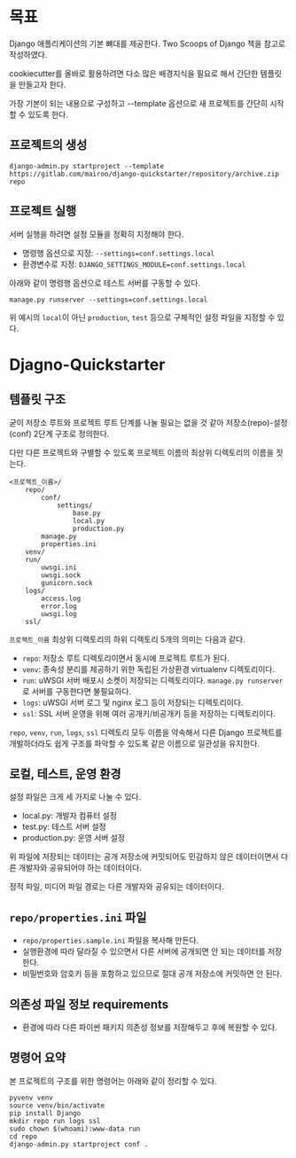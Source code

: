 # 목표

Django 애플리케이션의 기본 뼈대를 제공한다. Two Scoops of Django 책을 참고로 작성하였다.

cookiecutter를 올바로 활용하려면 다소 많은 배경지식을 필요로 해서 간단한 템플릿을 만들고자 한다.

가장 기본이 되는 내용으로 구성하고 --template 옵션으로 새 프로젝트를 간단히 시작할 수 있도록 한다.

## 프로젝트의 생성

```
django-admin.py startproject --template https://gitlab.com/mairoo/django-quickstarter/repository/archive.zip repo
```

## 프로젝트 실행

서버 실행을 하려면 설정 모듈을 정확히 지정해야 한다.

* 명령행 옵션으로 지정: ```--settings=conf.settings.local```
* 환경변수로 지정: ```DJANGO_SETTINGS_MODULE=conf.settings.local```

아래와 같이 명령행 옵션으로 테스트 서버를 구동할 수 있다.

```
manage.py runserver --settings=conf.settings.local
```

위 예시의 ```local```이 아닌 ```production```, ```test``` 등으로 구체적인 설정 파일을 지정할 수 있다.

# Djagno-Quickstarter

## 템플릿 구조

굳이 저장소 루트와 프로젝트 루트 단계를 나눌 필요는 없을 것 같아 저장소(repo)-설정(conf) 2단계 구조로 정의한다.

다만 다른 프로젝트와 구별할 수 있도록 프로젝트 이름의 최상위 디렉토리의 이름을 짓는다.

```
<프로젝트_이름>/
    repo/
        conf/
            settings/
                base.py
                local.py
                production.py
        manage.py
        properties.ini
    venv/
    run/
        uwsgi.ini
        uwsgi.sock
        gunicorn.sock
    logs/
        access.log
        error.log
        uwsgi.log
    ssl/
```

```프로젝트_이름``` 최상위 디렉토리의 하위 디렉토리 5개의 의미는 다음과 같다.

* ```repo```: 저장소 루트 디렉토리이면서 동시에 프로젝트 루트가 된다.
* ```venv```: 종속성 분리를 제공하기 위한 독립된 가상환경 virtualenv 디렉토리이다.
* ```run```: uWSGI 서버 배포시 소켓이 저장되는 디렉토리이다. ```manage.py runserver```로 서버를 구동한다면 불필요하다.
* ```logs```: uWSGI 서버 로그 및 nginx 로그 등이 저장되는 디렉토리이다.
* ```ssl```: SSL 서버 운영을 위해 여러 공개키/비공개키 등을 저장하는 디렉토리이다.

```repo```, ```venv```, ```run```, ```logs```, ```ssl``` 디렉토리 모두 이름을 약속해서 다른 Django 프로젝트를 개발하더라도 쉽게 구조를 파악할 수 있도록 같은 이름으로 일관성을 유지한다.

## 로컬, 테스트, 운영 환경

설정 파일은 크게 세 가지로 나눌 수 있다.

* local.py: 개발자 컴퓨터 설정
* test.py: 테스트 서버 설정
* production.py: 운영 서버 설정

위 파일에 저장되는 데이터는 공개 저장소에 커밋되어도 민감하지 않은 데이터이면서 다른 개발자와 공유되어야 하는 데이터이다.

정적 파일, 미디어 파일 경로는 다른 개발자와 공유되는 데이터이다.

## ```repo/properties.ini``` 파일

* ```repo/properties.sample.ini``` 파일을 복사해 만든다.
* 실행환경에 따라 달라질 수 있으면서 다른 서버에 공개되면 안 되는 데이터를 저장한다.
* 비밀번호와 암호키 등을 포함하고 있으므로 절대 공개 저장소에 커밋하면 안 된다.

## 의존성 파일 정보 requirements

* 환경에 따라 다른 파이썬 패키지 의존성 정보를 저장해두고 후에 복원할 수 있다.

## 명령어 요약

본 프로젝트의 구조를 위한 명령어는 아래와 같이 정리할 수 있다.

```
pyvenv venv
source venv/bin/activate
pip install Django
mkdir repo run logs ssl
sudo chown $(whoami):www-data run
cd repo
django-admin.py startproject conf .
```
